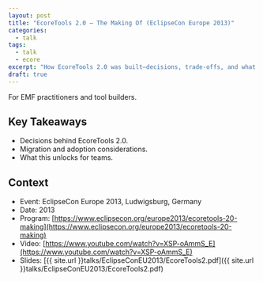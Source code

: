 ```yaml
---
layout: post
title: "EcoreTools 2.0 — The Making Of (EclipseCon Europe 2013)"
categories:
  - talk
tags:
  - talk
  - ecore
excerpt: "How EcoreTools 2.0 was built—decisions, trade‑offs, and what it enables for modelers."
draft: true
---
```


For EMF practitioners and tool builders.

## Key Takeaways
- Decisions behind EcoreTools 2.0.
- Migration and adoption considerations.
- What this unlocks for teams.

## Context
- Event: EclipseCon Europe 2013, Ludwigsburg, Germany
- Date: 2013
- Program: [https://www.eclipsecon.org/europe2013/ecoretools-20-making](https://www.eclipsecon.org/europe2013/ecoretools-20-making)
- Video: [https://www.youtube.com/watch?v=XSP-oAmmS_E](https://www.youtube.com/watch?v=XSP-oAmmS_E)
- Slides: [{{ site.url }}talks/EclipseConEU2013/EcoreTools2.pdf]({{ site.url }}talks/EclipseConEU2013/EcoreTools2.pdf)
